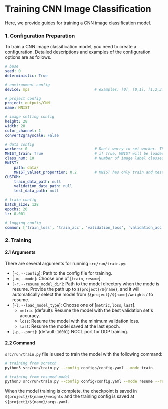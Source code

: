 # Training CNN Image Classification
Here, we provide guides for training a CNN image classification model.

### 1. Configuration Preparation
To train a CNN image classification model, you need to create a configuration.
Detailed descriptions and examples of the configuration options are as follows.

```yaml
# base
seed: 0
deterministic: True

# environment config
device: mps                             # examples: [0], [0,1], [1,2,3], cpu, mps... 

# project config
project: outputs/CNN
name: MNIST

# image setting config
height: 28
width: 28
color_channel: 1
convert2grayscale: False

# data config
workers: 0                              # Don't worry to set worker. The number of workers will be set automatically according to the batch size.
MNIST_train: True                       # if True, MNIST will be loaded automatically.
class_num: 10                           # Number of image label classes.
MNIST:
    path: data/
    MNIST_valset_proportion: 0.2        # MNIST has only train and test data. Thus, part of the training data is used as a validation set.
CUSTOM:
    train_data_path: null
    validation_data_path: null
    test_data_path: null

# train config
batch_size: 128
epochs: 20
lr: 0.001

# logging config
common: ['train_loss', 'train_acc', 'validation_loss', 'validation_acc']
```


### 2. Training
#### 2.1 Arguments
There are several arguments for running `src/run/train.py`:
* [`-c`, `--config`]: Path to the config file for training.
* [`-m`, `--mode`]: Choose one of [`train`, `resume`].
* [`-r`, `--resume_model_dir`]: Path to the model directory when the mode is resume. Provide the path up to `${project}/${name}`, and it will automatically select the model from `${project}/${name}/weights/` to resume.
* [`-l`, `--load_model_type`]: Choose one of [`metric`, `loss`, `last`].
    * `metric` (default): Resume the model with the best validation set's accuracy.
    * `loss`: Resume the model with the minimum validation loss.
    * `last`: Resume the model saved at the last epoch.
* [`-p`, `--port`]: (default: `10001`) NCCL port for DDP training.


#### 2.2 Command
`src/run/train.py` file is used to train the model with the following command:
```bash
# training from scratch
python3 src/run/train.py --config configs/config.yaml --mode train

# training from resumed model
python3 src/run/train.py --config config/config.yaml --mode resume --resume_model_dir ${project}/${name}
```

When the model training is complete, the checkpoint is saved in `${project}/${name}/weights` and the training config is saved at `${project}/${name}/args.yaml`.